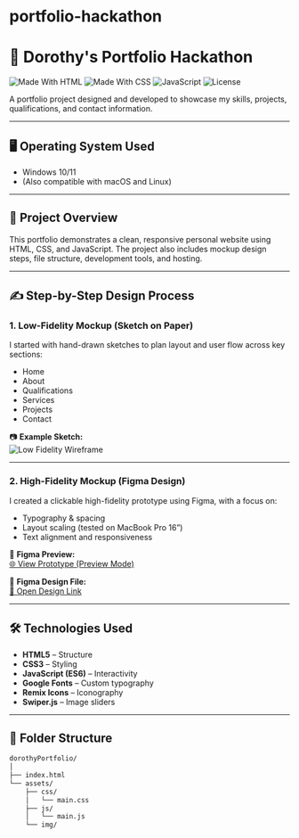 # portfolio-hackathon

# 🎨 Dorothy's Portfolio Hackathon

![Made With HTML](https://img.shields.io/badge/HTML-5-orange?logo=html5)
![Made With CSS](https://img.shields.io/badge/CSS-3-blue?logo=css3)
![JavaScript](https://img.shields.io/badge/JavaScript-ES6-yellow?logo=javascript)
![License](https://img.shields.io/badge/License-MIT-green)

A portfolio project designed and developed to showcase my skills, projects, qualifications, and contact information.

---

## 🖥 Operating System Used

- Windows 10/11  
- (Also compatible with macOS and Linux)

---

## 📁 Project Overview

This portfolio demonstrates a clean, responsive personal website using HTML, CSS, and JavaScript. The project also includes mockup design steps, file structure, development tools, and hosting.

---

## ✍️ Step-by-Step Design Process

### 1. Low-Fidelity Mockup (Sketch on Paper)

I started with hand-drawn sketches to plan layout and user flow across key sections:

- Home  
- About  
- Qualifications  
- Services  
- Projects  
- Contact

📷 **Example Sketch:**  
![Low Fidelity Wireframe](https://github.com/user-attachments/assets/b7a1b24f-1035-4e63-bf94-779608daf2a6)

---

### 2. High-Fidelity Mockup (Figma Design)

I created a clickable high-fidelity prototype using Figma, with a focus on:

- Typography & spacing  
- Layout scaling (tested on MacBook Pro 16”)  
- Text alignment and responsiveness  

🔗 **Figma Preview:**  
[🌐 View Prototype (Preview Mode)](https://www.figma.com/proto/nejFjWw1pYt2abMhKN7jFx/Dorothy-s-Portfolio?node-id=1-2&p=f&t=3o4nOLcKJ8jGsYyt-0)

🔗 **Figma Design File:**  
[📁 Open Design Link](https://www.figma.com/design/nejFjWw1pYt2abMhKN7jFx/Dorothy-s-Portfolio?node-id=1-2&t=41IkWuYTRFHd07rv-0)

---

## 🛠 Technologies Used

- **HTML5** – Structure  
- **CSS3** – Styling  
- **JavaScript (ES6)** – Interactivity  
- **Google Fonts** – Custom typography  
- **Remix Icons** – Iconography  
- **Swiper.js** – Image sliders

---

## 📁 Folder Structure

```bash
dorothyPortfolio/
│
├── index.html
└── assets/
    ├── css/
    │   └── main.css
    ├── js/
    │   └── main.js
    └── img/
